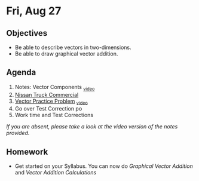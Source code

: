 Fri, Aug 27
=========  

Objectives
------------
- Be able to describe vectors in two-dimensions.
- Be able to draw graphical vector addition.

Agenda  
---------  

 1. Notes: Vector Components <sub>[video][notes]</sub>
 2. [Nissan Truck Commercial][nissan]
 3. [Vector Practice Problem][prob] <sub>[video][prob-vid]</sub>
 4. Go over Test Correction po
 5. Work time and Test Corrections



*If you are absent, please take a look at the video version of the notes provided.*



Homework
-------------  

- Get started on your Syllabus.  You can now do *Graphical Vector Addition* and *Vector Addition Calculations*


[notes]: https://avon.schoology.com/course/5138386902/materials/gp/5254332433
[nissan]: https://youtu.be/U-7L-xsYG04?t=17
[prob]: https://avon.schoology.com/page/5254291644
[prob-vid]: https://avon.schoology.com/course/5138386902/materials/gp/5254298326
<!--stackedit_data:
eyJoaXN0b3J5IjpbLTU4MTUxNDk0MCwtMzQ4ODQyMzkzLC05Nj
kzNzU5MDYsMzgzNTY4MDI5LC0xMTk0MDM4NjQ3LDc3MTEwOTAx
OSwtMjA5OTc3NTIyNSwtMTg0NzA5NTIzMCwxOTU5MjE3MTczLD
U3ODg1MTMzOCwtMTk3NzYwMDY0NSwtMTQ2MTcyMTY0NywtMTI5
NjE1MTUwOCwtMTEzOTc2NTkzNiw0ODU1MzEzMjcsLTM4MDAzMz
k5LC03ODgwNjIzLC00NTI3MTkxMzQsLTg0NDM4NjUsLTExMTM1
ODg3MF19
-->